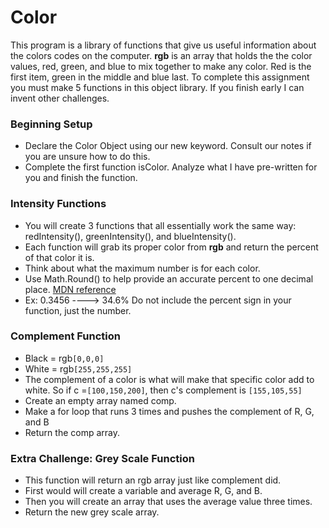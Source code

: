 # Color
This program is a library of functions that give us useful information about the colors codes on the computer. **rgb** is an array that holds the the color values, red, green, and blue to mix together to make any color. Red is the first item, green in the middle and blue last. To complete this assignment you must make 5 functions in this object library. If you finish early I can invent other challenges.

### Beginning Setup

  -  Declare the Color Object using our new keyword. Consult our notes if you are unsure how to do this.
  -  Complete the first function isColor. Analyze what I have pre-written for you and finish the function.

### Intensity Functions

  -  You will create 3 functions that all essentially work the same way: redIntensity(), greenIntensity(), and blueIntensity().
  -  Each function will grab its proper color from **rgb** and return the percent of that color it is.
  -  Think about what the maximum number is for each color.
  -  Use Math.Round() to help provide an accurate percent to one decimal place. [MDN reference](https://developer.mozilla.org/en-US/docs/Web/JavaScript/Reference/Global_Objects/Math/round)
  -  Ex: 0.3456 ----> 34.6% Do not include the percent sign in your function, just the number.

### Complement Function

  -  Black = rgb`[0,0,0]`
  -  White = rgb`[255,255,255]`
  -  The complement of a color is what will make that specific color add to white. So if c =`[100,150,200]`, then c's complement is `[155,105,55]`
  -  Create an empty array named comp.
  -  Make a for loop that runs 3 times and pushes the complement of R, G, and B
  -  Return the comp array.

### Extra Challenge: Grey Scale Function

  -  This function will return an rgb array just like complement did.
  -  First would will create a variable and average R, G, and B.
  -  Then you will create an array that uses the average value three times.
  -  Return the new grey scale array.
